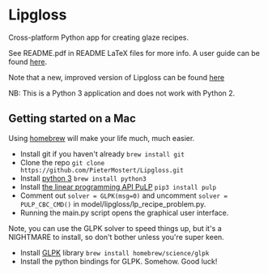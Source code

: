 # Lipgloss
Cross-platform Python app for creating glaze recipes.

See README.pdf in README LaTeX files for more info. A user guide can be found [here](https://wiki.glazy.org/t/using-lipgloss/238).

Note that a new, improved version of Lipgloss can be found [here](https://github.com/PieterMostert/Lipgloss)

NB: This is a Python 3 application and does not work with Python 2. 

## Getting started on a Mac

Using [homebrew](http://docs.brew.sh/Installation.html) will make your life much, much easier.

* Install git if you haven't already `brew install git`
* Clone the repo `git clone https://github.com/PieterMostert/Lipgloss.git`
* Install [python 3](https://www.python.org/downloads/) `brew install python3`
* Install [the linear programming API PuLP](https://github.com/coin-or/pulp) `pip3 install pulp`
* Comment out `solver = GLPK(msg=0)` and uncomment `solver = PULP_CBC_CMD()` in model/lipgloss/lp_recipe_problem.py. 
* Running the main.py script opens the graphical user interface. 

Note, you can use the GLPK solver to speed things up, but it's a NIGHTMARE to install, so don't bother unless you're super keen.
* Install [GLPK](https://www.gnu.org/software/glpk/) library `brew install homebrew/science/glpk`
* Install the python bindings for GLPK. Somehow. Good luck!
